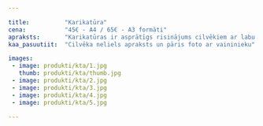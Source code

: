 ```yaml
---

title:          "Karikatūra"
cena:           "45€ - A4 / 65€ - A3 formāti"
apraksts:       "Karikatūras ir asprātīgs risinājums cilvēkiem ar labu humora izjūtu! Ja patīk pasmaidīt par sevi, tad šī ir īstā dāvana šim cilvēkam. Cena atšķirsies, ja karikaturizēsim vairākas personas uzreiz!"
kaa_pasuutiit:  "Cilvēka neliels apraksts un pāris foto ar vaininieku"

images:
 - image: produkti/kta/1.jpg
   thumb: produkti/kta/thumb.jpg
 - image: produkti/kta/2.jpg
 - image: produkti/kta/3.jpg
 - image: produkti/kta/4.jpg
 - image: produkti/kta/5.jpg

---
```


